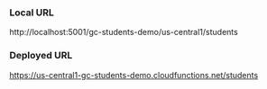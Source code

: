 ### Local URL
http://localhost:5001/gc-students-demo/us-central1/students

### Deployed URL
https://us-central1-gc-students-demo.cloudfunctions.net/students